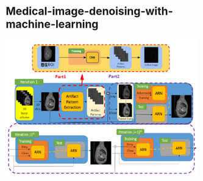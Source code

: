 # Medical-image-denoising-with-machine-learning
![](https://github.com/105062333/Medical-image-denoising-with-machine-learning/blob/master/Framework.PNG)
